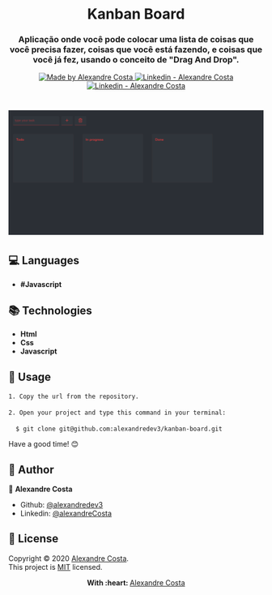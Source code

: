 <h1 align="center">
  Kanban Board
</h1>
<h3 align="center">Aplicação onde você pode colocar uma lista de coisas que você precisa fazer, coisas que você está fazendo, e coisas que você já fez, usando o conceito de "Drag And Drop".</h3>

<p align="center">
  <a href="https://github.com/alexandredev3" target="_blank">
    <img alt="Made by Alexandre Costa" src="https://img.shields.io/badge/made%20by-Alexandre_Costa-informational">
  </a>
  
  <a href="https://www.linkedin.com/in/alexandre-costa-401699199/" target="_blank" >
    <img alt="Linkedin - Alexandre Costa" src="https://img.shields.io/badge/Linkedin--%23F8952D?style=social&logo=linkedin">
  </a>
  <a href="https://github.com/alexandredev3" target="_blank" >
    <img alt="Linkedin - Alexandre Costa" src="https://img.shields.io/badge/Github--%23F8952D?style=social&logo=github">
  </a>
 </p>

<h1>
  <img src="https://github.com/alexandredev3/kanban-board/blob/master/kanban-interface-image.png"/>
</h1>

## :computer: Languages

  - **#Javascript**
  
## :books: Technologies

  - **Html**
  - **Css**
  - **Javascript**
 
 ## :scroll: Usage
 
    1. Copy the url from the repository.

    2. Open your project and type this command in your terminal:
    
      $ git clone git@github.com:alexandredev3/kanban-board.git

  Have a good time! :blush:
  
## :bust_in_silhouette: Author 

:man: **Alexandre Costa**

  * Github: [@alexandredev3](https://github.com/alexandredev3)
  * Linkedin: [@alexandreCosta](https://www.linkedin.com/in/alexandre-costa-401699199/)

## 📝 License

Copyright © 2020 [Alexandre Costa](https://github.com/alexandredev3).<br />
This project is [MIT](https://github.com/alexandredev3/kanban-board/blob/master/LICENSE.txt) licensed.

<p align="center">
  <strong> With :heart: </strong> <a target="_blank" href="https://github.com/alexandredev3">Alexandre Costa</a>
</p>
